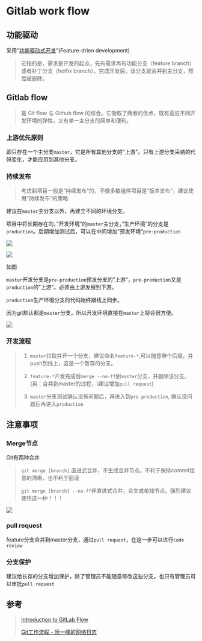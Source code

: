 # Gitlab work flow #



## 功能驱动 ##

采用“[功能驱动式开发](https://en.wikipedia.org/wiki/Feature-driven_development)”(Feature-drien development)

> 它指的是，需求是开发的起点，先有需求再有功能分支（feature branch）或者补丁分支（hotfix branch）。完成开发后，该分支就合并到主分支，然后被删除。 

## Gitlab flow ##

> 是 Git flow 与 Github flow 的综合。它吸取了两者的优点，既有适应不同开发环境的弹性，又有单一主分支的简单和便利。

### 上游优先原则 ###

即只存在一个主分支`master`，它是所有其他分支的"上游"。只有上游分支采纳的代码变化，才能应用到其他分支。 

### 持续发布 ###

> 考虑到项目一般是“持续发布“的，不像多数组件项目是”版本发布“，建议使用”持续发布“的策略

建议在`master`主分支以外，再建立不同的环境分支。

项目中将长期存在的，”开发环境“的`master`主分支，”生产环境“的分支是`production`。后期增加测试后，可以在中间增加”预发环境“`pre-production`



![](http://on0m38azq.bkt.clouddn.com/18-8-16/29456959.jpg)

![](http://on0m38azq.bkt.clouddn.com/18-8-16/53700696.jpg)

如图

`master`开发分支是`pre-production`预发分支的”上游“，`pre-production`又是`production`的”上游“。必须由上游发展到下游。

`production`生产环境分支的代码始终跟线上同步。

因为git默认都是`master`分支，所以开发环境直接在`master`上将会很方便。

![](http://on0m38azq.bkt.clouddn.com/18-8-17/35569759.jpg)

### 开发流程 ###

> 1. `master`拉取并开一个分支，建议命名`feature-*`,可以随意带个后缀，并push到线上，这是一个暂存的分支。
> 2. `feature-*`开发完成后`merge --no-ff`到`master`分支，并删除该分支。(另：合并到master的过程，\建议增加`pull request`)
>
> 1. `master`分支测试确认没有问题后，再进入到`pre-production`, 确认没问题后再进入`production`



## 注意事项 ##

### Merge节点 ##

Git有两种合并

> `git merge [branch]` 直进式合并，不生成合并节点。不利于保持commit信息的清晰，也不利于回滚
>
> `git merge [branch] --no-ff`非直进式合并，会生成单独节点。强烈建议使用这一种！！！



![](http://on0m38azq.bkt.clouddn.com/18-8-17/53775524.jpg)

### pull request ###

feature分支合并到master分支，通过`pull request`，在这一步可以进行`code review`

### 分支保护 ###

建议给长存的分支增加保护，除了管理员不能随意修改这些分支。也只有管理员可以审批`pull request`

## 参考 ## 

> [Introduction to GitLab Flow](https://docs.gitlab.com/ee/workflow/gitlab_flow.html)
>
> [Git工作流程 - 阮一峰的网络日志](http://www.ruanyifeng.com/blog/2015/12/git-workflow.html)

